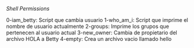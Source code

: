 *Shell Permissions*

0-iam_betty: Script que cambia usuario
1-who_am_i: Script que imprime el nombre de usuario actualmente
2-groups: Imprime los grupos que pertenecen al usuario actual
3-new_owner: Cambia de propietario del archivo HOLA a Betty
4-empty: Crea un archivo vacio llamado hello
